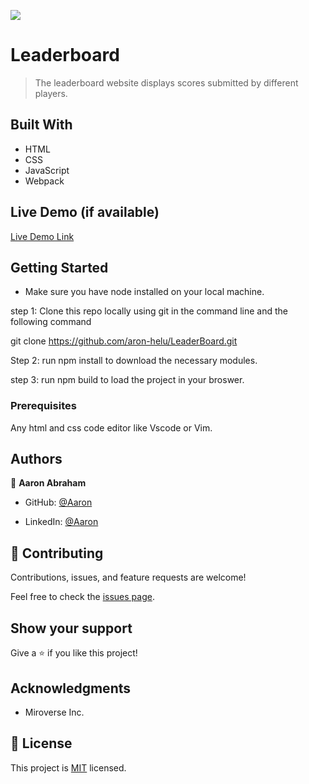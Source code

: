 ![](https://img.shields.io/badge/Microverse-blueviolet)

# Leaderboard

> The leaderboard website displays scores submitted by different players.


## Built With

- HTML
- CSS
- JavaScript
- Webpack

## Live Demo (if available)

[Live Demo Link]()


## Getting Started
- Make sure you have node installed on your local machine.

step 1: Clone this repo locally using git in the command line and the following command

git clone https://github.com/aron-helu/LeaderBoard.git

Step 2: run npm install to download the necessary modules.

step 3: run npm build to load the project in your broswer.

### Prerequisites

Any html and css code editor like Vscode or Vim.


## Authors

👤 **Aaron Abraham**

- GitHub: [@Aaron](https://github.com/aron-helu)

- LinkedIn: [@Aaron](https://www.linkedin.com/in/aron-abraham-90a4321b0/)


## 🤝 Contributing

Contributions, issues, and feature requests are welcome!

Feel free to check the [issues page](../../issues/).



## Show your support

Give a ⭐️ if you like this project!

## Acknowledgments

- Miroverse Inc.


## 📝 License

This project is [MIT](./MIT.md) licensed.
